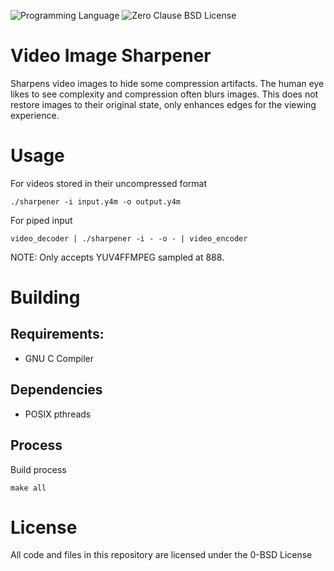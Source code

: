 ![Programming Language](https://img.shields.io/badge/C-Programming%20Language-brightgreen)
![Zero Clause BSD License](https://img.shields.io/badge/License-BSD%20Zero%20Clause-green)

# Video Image Sharpener
Sharpens video images to hide some compression artifacts.
The human eye likes to see complexity and compression often blurs images.
This does not restore images to their original state, only enhances edges for the viewing experience.

# Usage
For videos stored in their uncompressed format
```
./sharpener -i input.y4m -o output.y4m
```

For piped input
```
video_decoder | ./sharpener -i - -o - | video_encoder
```

NOTE: Only accepts YUV4FFMPEG sampled at 888.

# Building
## Requirements:
- GNU C Compiler

## Dependencies
- POSIX pthreads

## Process
Build process
```
make all
```

# License
All code and files in this repository are licensed under the 0-BSD License
